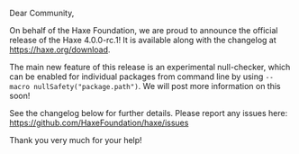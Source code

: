 Dear Community,

On behalf of the Haxe Foundation, we are proud to announce the official release of the Haxe 4.0.0-rc.1! It is available along with the changelog at https://haxe.org/download.

The main new feature of this release is an experimental null-checker, which can be enabled for individual packages from command line by using `--macro nullSafety("package.path")`. We will post more information on this soon!

See the changelog below for further details. Please report any issues here: <https://github.com/HaxeFoundation/haxe/issues>

Thank you very much for your help!